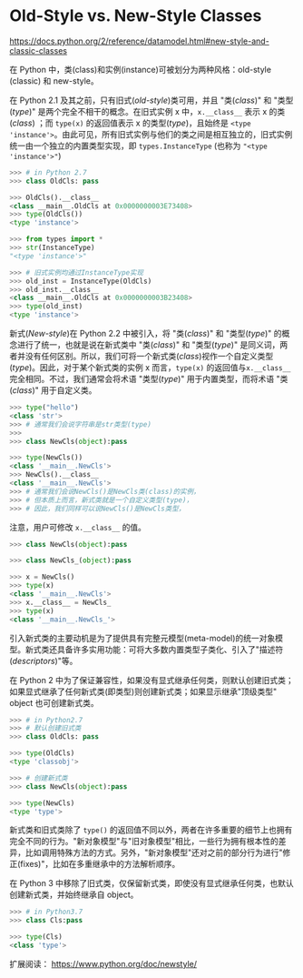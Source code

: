 # Old-Style vs. New-Style Classes

https://docs.python.org/2/reference/datamodel.html#new-style-and-classic-classes

在 Python 中，类(class)和实例(instance)可被划分为两种风格：old-style (classic) 和 new-style。

在 Python 2.1 及其之前，只有旧式(*old-style*)类可用，并且 "类(*class*)" 和 "类型(*type*)" 是两个完全不相干的概念。在旧式实例 x 中，`x.__class__` 表示 x 的类(*class*) ；而 `type(x)` 的返回值表示 x 的类型(*type*)，且始终是 `<type 'instance'>`。由此可见，所有旧式实例与他们的类之间是相互独立的，旧式实例统一由一个独立的内置类型实现，即  `types.InstanceType` (也称为 `"<type 'instance'>"`)

```python
>>> # in Python 2.7
>>> class OldCls: pass

>>> OldCls().__class__
<class __main__.OldCls at 0x0000000003E73408>
>>> type(OldCls())
<type 'instance'>

>>> from types import *
>>> str(InstanceType)
"<type 'instance'>"

>>> # 旧式实例均通过InstanceType实现
>>> old_inst = InstanceType(OldCls)
>>> old_inst.__class__
<class __main__.OldCls at 0x0000000003B23408>
>>> type(old_inst)
<type 'instance'>
```

新式(*New-style*)在 Python 2.2 中被引入，将 "类(*class*)" 和 "类型(*type*)" 的概念进行了统一，也就是说在新式类中 "类(*class*)" 和 "类型(*type*)" 是同义词，两者并没有任何区别。所以，我们可将一个新式类(*class*)视作一个自定义类型(*type*)。因此，对于某个新式类的实例 x 而言，`type(x)` 的返回值与`x.__class__` 完全相同。不过，我们通常会将术语 "类型(*type*)" 用于内置类型，而将术语 "类(*class*)" 用于自定义类。

```python
>>> type("hello")
<class 'str'>
>>> # 通常我们会说字符串是str类型(type)
>>> 
>>> class NewCls(object):pass

>>> type(NewCls())
<class '__main__.NewCls'>
>>> NewCls().__class__
<class '__main__.NewCls'>
>>> # 通常我们会说NewCls()是NewCls类(class)的实例，
>>> # 但本质上而言，新式类就是一个自定义类型(type)，
>>> # 因此，我们同样可以说NewCls()是NewCls类型，
```

注意，用户可修改 `x.__class__` 的值。

```python
>>> class NewCls(object):pass

>>> class NewCls_(object):pass

>>> x = NewCls()
>>> type(x)
<class '__main__.NewCls'>
>>> x.__class__ = NewCls_
>>> type(x)
<class '__main__.NewCls_'>
```

引入新式类的主要动机是为了提供具有完整元模型(meta-model)的统一对象模型。新式类还具备许多实用功能：可将大多数内置类型子类化、引入了"描述符(*descriptors*)"等。

在 Python 2 中为了保证兼容性，如果没有显式继承任何类，则默认创建旧式类；如果显式继承了任何新式类(即类型)则创建新式类；如果显示继承"顶级类型" object 也可创建新式类。

```python
>>> # in Python2.7
>>> # 默认创建旧式类
>>> class OldCls: pass

>>> type(OldCls)
<type 'classobj'>

>>> # 创建新式类
>>> class NewCls(object):pass

>>> type(NewCls)
<type 'type'>
```

新式类和旧式类除了 `type()` 的返回值不同以外，两者在许多重要的细节上也拥有完全不同的行为。"新对象模型"与"旧对象模型"相比，一些行为拥有根本性的差异，比如调用特殊方法的方式。另外，"新对象模型"还对之前的部分行为进行"修正(fixes)"，比如在多重继承中的方法解析顺序。

在 Python 3 中移除了旧式类，仅保留新式类，即使没有显式继承任何类，也默认创建新式类，并始终继承自 object。

```python
>>> # in Python3.7
>>> class Cls:pass

>>> type(Cls)
<class 'type'>
```

扩展阅读： https://www.python.org/doc/newstyle/